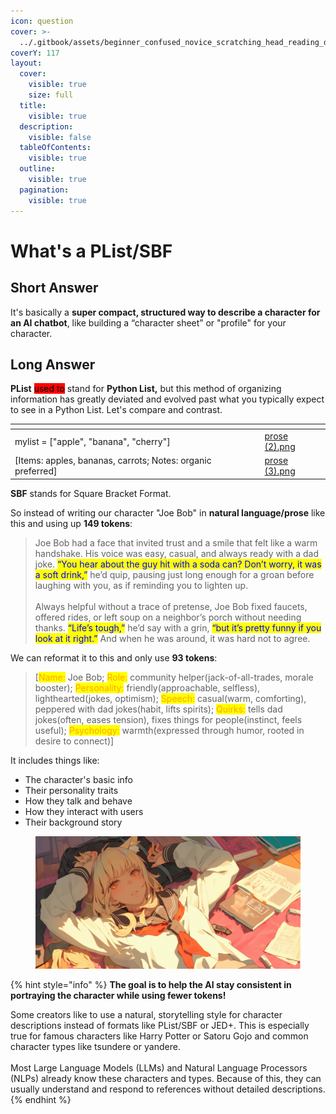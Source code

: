```yaml
---
icon: question
cover: >-
  ../.gitbook/assets/beginner_confused_novice_scratching_head_reading_d_e5648422-cabd-41aa-b491-d803016041ce_0.png
coverY: 117
layout:
  cover:
    visible: true
    size: full
  title:
    visible: true
  description:
    visible: false
  tableOfContents:
    visible: true
  outline:
    visible: true
  pagination:
    visible: true
---
```


# What's a PList/SBF

## Short Answer

It's basically a **super compact, structured way to describe a character for an AI chatbot**, like building a “character sheet” or "profile" for your character.

## Long Answer

**PList** <mark style="background-color:red;">used to</mark> stand for **Python List,** but this method of organizing information has greatly deviated and evolved past what you typically expect to see in a Python List. Let's compare and contrast.

<table data-card-size="large" data-view="cards"><thead><tr><th></th><th data-hidden data-card-cover data-type="files"></th></tr></thead><tbody><tr><td>mylist = ["apple", "banana", "cherry"]</td><td><a href="../.gitbook/assets/prose (2).png">prose (2).png</a></td></tr><tr><td>[Items: apples, bananas, carrots; Notes: organic preferred]</td><td><a href="../.gitbook/assets/prose (3).png">prose (3).png</a></td></tr></tbody></table>

**SBF** stands for Square Bracket Format.

So instead of writing our character "Joe Bob" in **natural language/prose** like this and using up **149 tokens**:

> Joe Bob had a face that invited trust and a smile that felt like a warm handshake. His voice was easy, casual, and always ready with a dad joke. <mark style="color:blue;">“You hear about the guy hit with a soda can? Don’t worry, it was a soft drink,”</mark> he’d quip, pausing just long enough for a groan before laughing with you, as if reminding you to lighten up.\
> \
> Always helpful without a trace of pretense, Joe Bob fixed faucets, offered rides, or left soup on a neighbor’s porch without needing thanks. <mark style="color:blue;">“Life’s tough,”</mark> he’d say with a grin, <mark style="color:blue;">“but it’s pretty funny if you look at it right.”</mark> And when he was around, it was hard not to agree.

We can reformat it to this and only use **93 tokens**:

> \[<mark style="color:orange;">Name:</mark> Joe Bob; <mark style="color:orange;">Role:</mark> community helper(jack-of-all-trades, morale booster); <mark style="color:orange;">Personality:</mark> friendly(approachable, selfless), lighthearted(jokes, optimism); <mark style="color:orange;">Speech:</mark> casual(warm, comforting), peppered with dad jokes(habit, lifts spirits); <mark style="color:orange;">Quirks:</mark> tells dad jokes(often, eases tension), fixes things for people(instinct, feels useful); <mark style="color:orange;">Psychology:</mark> warmth(expressed through humor, rooted in desire to connect)]

&#x20;It includes things like:

* The character's basic info
* Their personality traits
* How they talk and behave
* How they interact with users
* Their background story

<figure><img src="../.gitbook/assets/beginner_confused_novice_scratching_head_reading_d_e5648422-cabd-41aa-b491-d803016041ce_0.png" alt=""><figcaption></figcaption></figure>

{% hint style="info" %}
**The goal is to help the AI stay consistent in portraying the character while using fewer tokens!**

Some creators like to use a natural, storytelling style for character descriptions instead of formats like PList/SBF or JED+. This is especially true for famous characters like Harry Potter or Satoru Gojo and common character types like tsundere or yandere.\
\
Most Large Language Models (LLMs) and Natural Language Processors (NLPs) already know these characters and types. Because of this, they can usually understand and respond to references without detailed descriptions.
{% endhint %}
